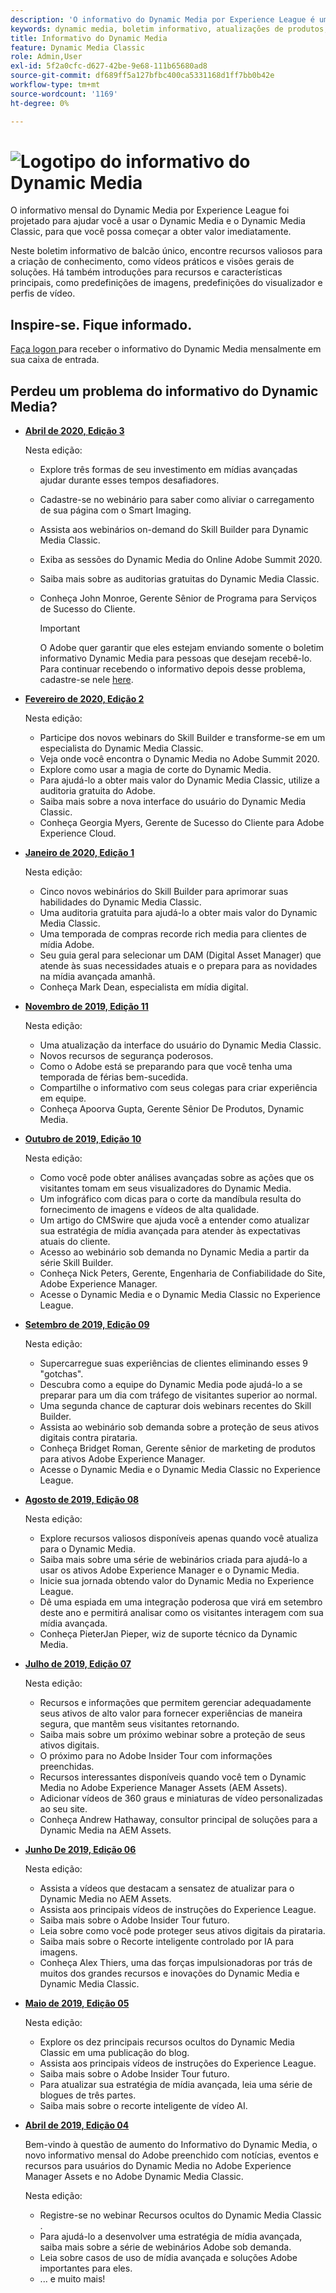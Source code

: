 ```yaml
---
description: 'O informativo do Dynamic Media por Experience League é um informativo mensal. Ela foi criada para ajudar você a usar o Dynamic Media e o Dynamic Media Classic para obter valor imediatamente. Recursos valiosos para a criação de conhecimento estão disponíveis neste boletim informativo de balcão único. Ele inclui vídeos e visões gerais de soluções. Há também introduções para recursos e características principais, como predefinições de imagens, predefinições do visualizador e perfis de vídeo. '
keywords: dynamic media, boletim informativo, atualizações de produtos, dicas e truques, eventos, sucesso do cliente, blog, blogs, imagens, vídeos, recursos, recursos
title: Informativo do Dynamic Media
feature: Dynamic Media Classic
role: Admin,User
exl-id: 5f2a0cfc-d627-42be-9e68-111b65680ad8
source-git-commit: df689ff5a127bfbc400ca5331168d1ff7bb0b42e
workflow-type: tm+mt
source-wordcount: '1169'
ht-degree: 0%

---
```


# ![Logotipo do informativo do Dynamic Media](/help/assets/dynamic-media-newsletter-logo.png)

O informativo mensal do Dynamic Media por Experience League foi projetado para ajudar você a usar o Dynamic Media e o Dynamic Media Classic, para que você possa começar a obter valor imediatamente.

Neste boletim informativo de balcão único, encontre recursos valiosos para a criação de conhecimento, como vídeos práticos e visões gerais de soluções. Há também introduções para recursos e características principais, como predefinições de imagens, predefinições do visualizador e perfis de vídeo.

## Inspire-se. Fique informado.

[Faça logon ](https://www.adobe.com/subscription/dynamic-media-newsletter.html) para receber o informativo do Dynamic Media mensalmente em sua caixa de entrada.

## Perdeu um problema do informativo do Dynamic Media?

<!-- * **[May 2020, Issue 4](https://expleague.azureedge.net/assets/aem/Experience-Insider-vol.31.html)**

    In this issue:

    * What business continuity means in uncertain times.
    * Key takeaways from the first all-digital Adobe Summit.
    * Must-watch Experience Manager breakout sessions.
    * Summit customer spotlight: Under Armour.
    * Never miss an Experience Insider webinar.
    * Public sector spotlight: The urgent need for digital enrollment.
    * Look what’s new in Experience Manager Innovation.
    * Build your Experience Manager skills *live* with the Adobe pros.
    * Connect with the Adobe Experience Manager Community.
    * Fast-track your Adobe expertise with Adobe Experience League. -->

* **[Abril de 2020, Edição 3](https://expleague.azureedge.net/assets/dynamic-media/Dynamic_Media_Newsletter_04_2020_April.html)**

   Nesta edição:

   * Explore três formas de seu investimento em mídias avançadas ajudar durante esses tempos desafiadores.
   * Cadastre-se no webinário para saber como aliviar o carregamento de sua página com o Smart Imaging.
   * Assista aos webinários on-demand do Skill Builder para Dynamic Media Classic.
   * Exiba as sessões do Dynamic Media do Online Adobe Summit 2020.
   * Saiba mais sobre as auditorias gratuitas do Dynamic Media Classic.
   * Conheça John Monroe, Gerente Sênior de Programa para Serviços de Sucesso do Cliente.

      >[!IMPORTANT]
      >
      >O Adobe quer garantir que eles estejam enviando somente o boletim informativo Dynamic Media para pessoas que desejam recebê-lo. Para continuar recebendo o informativo depois desse problema, cadastre-se nele [here](https://nam04.safelinks.protection.outlook.com/?url=http%3A%2F%2Ft.messages.adobe.com%2Fr%2F%3Fid%3Dha6c66e%2C266d7ba%2C26edbee&amp;data=02%7C01%7Crbrough%40adobe.com%7Ce0ec0f8dde0f4eb03d9c08d7e2173fd3%7Cfa7b1b5a7b34438794aed2c178decee1%7C0%7C0%7C637226461801398160&amp;sdata=3c1oREsqy%2FeDPKC3dd4IO9dXomQ1XbokaBAYQl8obrk%3D&amp;reserved=0).

* **[Fevereiro de 2020, Edição 2](https://expleague.azureedge.net/assets/dynamic-media/Dynamic_Media_Newsletter_02_2020_Feb.html)**

   Nesta edição:

   * Participe dos novos webinars do Skill Builder e transforme-se em um especialista do Dynamic Media Classic.
   * Veja onde você encontra o Dynamic Media no Adobe Summit 2020.
   * Explore como usar a magia de corte do Dynamic Media.
   * Para ajudá-lo a obter mais valor do Dynamic Media Classic, utilize a auditoria gratuita do Adobe.
   * Saiba mais sobre a nova interface do usuário do Dynamic Media Classic.
   * Conheça Georgia Myers, Gerente de Sucesso do Cliente para Adobe Experience Cloud.

* **[Janeiro de 2020, Edição 1](https://expleague.azureedge.net/assets/dynamic-media/Dynamic_Media_Newsletter_01_2020_Jan.html)**

   Nesta edição:

   * Cinco novos webinários do Skill Builder para aprimorar suas habilidades do Dynamic Media Classic.
   * Uma auditoria gratuita para ajudá-lo a obter mais valor do Dynamic Media Classic.
   * Uma temporada de compras recorde rich media para clientes de mídia Adobe.
   * Seu guia geral para selecionar um DAM (Digital Asset Manager) que atende às suas necessidades atuais e o prepara para as novidades na mídia avançada amanhã.
   * Conheça Mark Dean, especialista em mídia digital.

* **[Novembro de 2019, Edição 11](https://expleague.azureedge.net/assets/dynamic-media/Dynamic_Media_Newsletter_11_2019_Nov.html)**

   Nesta edição:

   * Uma atualização da interface do usuário do Dynamic Media Classic.
   * Novos recursos de segurança poderosos.
   * Como o Adobe está se preparando para que você tenha uma temporada de férias bem-sucedida.
   * Compartilhe o informativo com seus colegas para criar experiência em equipe.
   * Conheça Apoorva Gupta, Gerente Sênior De Produtos, Dynamic Media.

* **[Outubro de 2019, Edição 10](https://expleague.azureedge.net/assets/dynamic-media/Dynamic_Media_Newsletter_10_2019_Oct.html)**

   Nesta edição:

   * Como você pode obter análises avançadas sobre as ações que os visitantes tomam em seus visualizadores do Dynamic Media.
   * Um infográfico com dicas para o corte da mandíbula resulta do fornecimento de imagens e vídeos de alta qualidade.
   * Um artigo do CMSwire que ajuda você a entender como atualizar sua estratégia de mídia avançada para atender às expectativas atuais do cliente.
   * Acesso ao webinário sob demanda no Dynamic Media a partir da série Skill Builder.
   * Conheça Nick Peters, Gerente, Engenharia de Confiabilidade do Site, Adobe Experience Manager.
   * Acesse o Dynamic Media e o Dynamic Media Classic no Experience League.

* **[Setembro de 2019, Edição 09](https://expleague.azureedge.net/assets/dynamic-media/Dynamic_Media_Newsletter_09_2019_Sept.html)**

   Nesta edição:

   * Supercarregue suas experiências de clientes eliminando esses 9 &quot;gotchas&quot;.
   * Descubra como a equipe do Dynamic Media pode ajudá-lo a se preparar para um dia com tráfego de visitantes superior ao normal.
   * Uma segunda chance de capturar dois webinars recentes do Skill Builder.
   * Assista ao webinário sob demanda sobre a proteção de seus ativos digitais contra pirataria.
   * Conheça Bridget Roman, Gerente sênior de marketing de produtos para ativos Adobe Experience Manager.
   * Acesse o Dynamic Media e o Dynamic Media Classic no Experience League.


* **[Agosto de 2019, Edição 08](https://expleague.azureedge.net/assets/dynamic-media/Dynamic_Media_Newsletter_08_2019_Aug.html)**

   Nesta edição:

   * Explore recursos valiosos disponíveis apenas quando você atualiza para o Dynamic Media.
   * Saiba mais sobre uma série de webinários criada para ajudá-lo a usar os ativos Adobe Experience Manager e o Dynamic Media.
   * Inicie sua jornada obtendo valor do Dynamic Media no Experience League.
   * Dê uma espiada em uma integração poderosa que virá em setembro deste ano e permitirá analisar como os visitantes interagem com sua mídia avançada.
   * Conheça PieterJan Pieper, wiz de suporte técnico da Dynamic Media.

* **[Julho de 2019, Edição 07](https://expleague.azureedge.net/assets/dynamic-media/Dynamic_Media_Newsletter_07_2019_July.html)**

   Nesta edição:

   * Recursos e informações que permitem gerenciar adequadamente seus ativos de alto valor para fornecer experiências de maneira segura, que mantêm seus visitantes retornando.
   * Saiba mais sobre um próximo webinar sobre a proteção de seus ativos digitais.
   * O próximo para no Adobe Insider Tour com informações preenchidas.
   * Recursos interessantes disponíveis quando você tem o Dynamic Media no Adobe Experience Manager Assets (AEM Assets).
   * Adicionar vídeos de 360 graus e miniaturas de vídeo personalizadas ao seu site.
   * Conheça Andrew Hathaway, consultor principal de soluções para a Dynamic Media na AEM Assets.

* **[Junho De 2019, Edição 06](https://expleague.azureedge.net/assets/dynamic-media/Dynamic_Media_Newsletter_06_2019_June.html)**

   Nesta edição:

   * Assista a vídeos que destacam a sensatez de atualizar para o Dynamic Media no AEM Assets.
   * Assista aos principais vídeos de instruções do Experience League.
   * Saiba mais sobre o Adobe Insider Tour futuro.
   * Leia sobre como você pode proteger seus ativos digitais da pirataria.
   * Saiba mais sobre o Recorte inteligente controlado por IA para imagens.
   * Conheça Alex Thiers, uma das forças impulsionadoras por trás de muitos dos grandes recursos e inovações do Dynamic Media e Dynamic Media Classic.

* **[Maio de 2019, Edição 05](https://expleague.azureedge.net/assets/dynamic-media/Dynamic_Media_Newsletter_05_2019_May.html)**

   Nesta edição:

   * Explore os dez principais recursos ocultos do Dynamic Media Classic em uma publicação do blog.
   * Assista aos principais vídeos de instruções do Experience League.
   * Saiba mais sobre o Adobe Insider Tour futuro.
   * Para atualizar sua estratégia de mídia avançada, leia uma série de blogues de três partes.
   * Saiba mais sobre o recorte inteligente de vídeo AI.

* **[Abril de 2019, Edição 04](https://expleague.azureedge.net/assets/dynamic-media/Dynamic_Media_Newsletter_04_2019_April.html)**

   Bem-vindo à questão de aumento do Informativo do Dynamic Media, o novo informativo mensal do Adobe preenchido com notícias, eventos e recursos para usuários do Dynamic Media no Adobe Experience Manager Assets e no Adobe Dynamic Media Classic.

   Nesta edição:

   * Registre-se no webinar Recursos ocultos do Dynamic Media Classic .
   * Para ajudá-lo a desenvolver uma estratégia de mídia avançada, saiba mais sobre a série de webinários Adobe sob demanda.
   * Leia sobre casos de uso de mídia avançada e soluções Adobe importantes para eles.
   * ... e muito mais!
